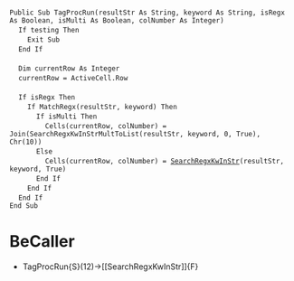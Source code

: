 &nbsp;  &nbsp;  &nbsp;  &nbsp;  
`Public Sub TagProcRun(resultStr As String, keyword As String, isRegx As Boolean, isMulti As Boolean, colNumber As Integer)`  
&nbsp;&nbsp;&nbsp;&nbsp;`If testing Then`  
&nbsp;&nbsp;&nbsp;&nbsp;&nbsp;&nbsp;&nbsp;&nbsp;`Exit Sub`  
&nbsp;&nbsp;&nbsp;&nbsp;`End If`  
&nbsp;  &nbsp;  &nbsp;  &nbsp;  
&nbsp;&nbsp;&nbsp;&nbsp;`Dim currentRow As Integer`  
&nbsp;&nbsp;&nbsp;&nbsp;`currentRow = ActiveCell.Row`  
&nbsp;  &nbsp;  &nbsp;  &nbsp;  
&nbsp;&nbsp;&nbsp;&nbsp;`If isRegx Then`  
&nbsp;&nbsp;&nbsp;&nbsp;&nbsp;&nbsp;&nbsp;&nbsp;`If MatchRegx(resultStr, keyword) Then`  
&nbsp;&nbsp;&nbsp;&nbsp;&nbsp;&nbsp;&nbsp;&nbsp;&nbsp;&nbsp;&nbsp;&nbsp;`If isMulti Then`  
&nbsp;&nbsp;&nbsp;&nbsp;&nbsp;&nbsp;&nbsp;&nbsp;&nbsp;&nbsp;&nbsp;&nbsp;&nbsp;&nbsp;&nbsp;&nbsp;`Cells(currentRow, colNumber) = Join(SearchRegxKwInStrMultToList(resultStr, keyword, 0, True), Chr(10))`  
&nbsp;&nbsp;&nbsp;&nbsp;&nbsp;&nbsp;&nbsp;&nbsp;&nbsp;&nbsp;&nbsp;&nbsp;`Else`  
&nbsp;&nbsp;&nbsp;&nbsp;&nbsp;&nbsp;&nbsp;&nbsp;&nbsp;&nbsp;&nbsp;&nbsp;&nbsp;&nbsp;&nbsp;&nbsp;`Cells(currentRow, colNumber) = `[`SearchRegxKwInStr`](SearchRegxKwInStr)`(resultStr, keyword, True)`  
&nbsp;&nbsp;&nbsp;&nbsp;&nbsp;&nbsp;&nbsp;&nbsp;&nbsp;&nbsp;&nbsp;&nbsp;`End If`  
&nbsp;&nbsp;&nbsp;&nbsp;&nbsp;&nbsp;&nbsp;&nbsp;`End If`  
&nbsp;&nbsp;&nbsp;&nbsp;`End If`  
`End Sub`  


# BeCaller
- TagProcRun{S}(12)->[[SearchRegxKwInStr]]{F}

